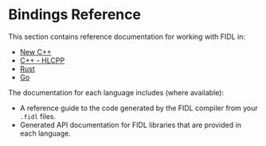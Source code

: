 # Bindings Reference

This section contains reference documentation for working with FIDL in:

* [New C++][cpp-bindings]
* [C++ - HLCPP][hlcpp-bindings]
* [Rust][rust-bindings]
* [Go][go-bindings]

The documentation for each language includes (where available):

* A reference guide to the code generated by the FIDL compiler from your
  `.fidl` files.
* Generated API documentation for FIDL libraries that are provided in each
  language.

<!-- xrefs -->
[hlcpp-bindings]: /docs/reference/fidl/bindings/hlcpp-bindings.md
[rust-bindings]: /docs/reference/fidl/bindings/rust-bindings.md
[cpp-bindings]: /docs/reference/fidl/bindings/cpp-bindings.md
[go-bindings]: /docs/reference/fidl/bindings/go-bindings.md
